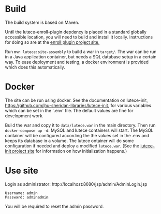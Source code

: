 # Build

The build system is based on Maven.

Until the lutece-enroll-plugin depdency is placed in a standard globally accessible location, you will
need to build and install it locally. Instructions for doing so are at the [enroll plugin project site.](https://github.com/jhu-sheridan-libraries/lutece-enroll-plugin)

Run `mvn lutece:site-assembly` to build a war in `target/`. The war can be run in a Java application container, but needs a SQL database setup in a certain way. To ease deployment and testing, a docker environment is provided which does this automatically.

# Docker

The site can be run using docker. See the documentation on lutece-init, https://github.com/jhu-sheridan-libraries/lutece-init, for various variables which can be set in the `.env' file. The default values are fine for development work.

Build the war and copy it to `data/lutece.war` in the main directory.
Then run `docker-compose up -d`. MySQL and lutece containers will start.
The MySQL container will be configured according the the values set in the .env and 
keeps its database in a volume. The lutece ontainer will do some configuration if needed and deploy a modified `lutece.war`.
(See the [lutece-init project site](https://github.com/jhu-sheridan-libraries/lutece-init) for information on how initialization happens.)


# Use site

Login as administrator: http://localhost:8080/jsp/admin/AdminLogin.jsp

```
Username: admin
Password: adminadmin
```

You will be required to reset the admin password.
